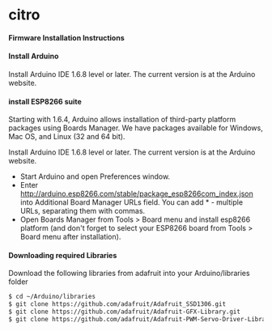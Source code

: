 # citro

#### Firmware Installation Instructions

#### Install Arduino
Install Arduino IDE 1.6.8 level or later. The current version is at the Arduino website.

#### install ESP8266 suite
Starting with 1.6.4, Arduino allows installation of third-party platform packages using Boards Manager. We have packages available for Windows, Mac OS, and Linux (32 and 64 bit).

Install Arduino IDE 1.6.8 level or later. The current version is at the Arduino website.
- Start Arduino and open Preferences window.
- Enter http://arduino.esp8266.com/stable/package_esp8266com_index.json into Additional Board Manager URLs field. You can add * - multiple URLs, separating them with commas.
- Open Boards Manager from Tools > Board menu and install esp8266 platform (and don't forget to select your ESP8266 board from Tools > Board menu after installation).

#### Downloading required Libraries
Download the following libraries from adafruit into your Arduino/libraries folder

``` bash
$ cd ~/Arduino/libraries
$ git clone https://github.com/adafruit/Adafruit_SSD1306.git
$ git clone https://github.com/adafruit/Adafruit-GFX-Library.git
$ git clone https://github.com/adafruit/Adafruit-PWM-Servo-Driver-Library.git

```




